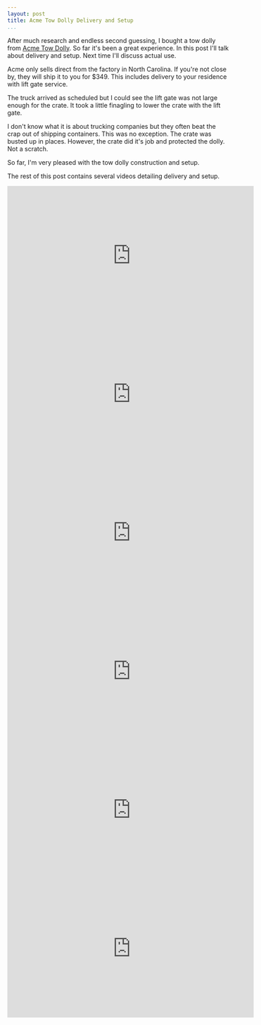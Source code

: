 ```yaml
---
layout: post  
title: Acme Tow Dolly Delivery and Setup  
...
```


After much research and endless second guessing, I bought a tow dolly
from [Acme Tow Dolly](http://cartowdolly.com/). So far it's been a great
experience. In this post I'll talk about delivery and setup. Next time
I'll discuss actual use.

Acme only sells direct from the factory in North Carolina. If you're not
close by, they will ship it to you for $349. This includes delivery to
your residence with lift gate service.

The truck arrived as scheduled but I could see the lift gate was not
large enough for the crate. It took a little finagling to lower the
crate with the lift gate.

I don't know what it is about trucking companies but they often beat the
crap out of shipping containers. This was no exception. The crate was
busted up in places. However, the crate did it's job and protected the
dolly. Not a scratch.

So far, I'm very pleased with the tow dolly construction and setup.

The rest of this post contains several videos detailing delivery and
setup.

<iframe width="560" height="315" src="https://www.youtube.com/embed/Tu9hGtDFQzg" frameborder="0" allowfullscreen></iframe>

<iframe width="560" height="315" src="https://www.youtube.com/embed/ZRyhPjmaz8s" frameborder="0" allowfullscreen></iframe>

<iframe width="560" height="315" src="https://www.youtube.com/embed/rVLH_XtPzw4" frameborder="0" allowfullscreen></iframe>

<iframe width="560" height="315" src="https://www.youtube.com/embed/c2e07SvDV-c" frameborder="0" allowfullscreen></iframe>

<iframe width="560" height="315" src="https://www.youtube.com/embed/yuoYGBV2MLw" frameborder="0" allowfullscreen></iframe>

<iframe width="560" height="315" src="https://www.youtube.com/embed/AH3-HOSf8FQ" frameborder="0" allowfullscreen></iframe>